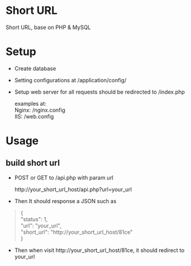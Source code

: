 Short URL
=========

Short URL, base on PHP &amp; MySQL


Setup
=========

 - Create database
 - Setting configurations at /application/config/
 - Setup web server for all requests should be redirected to /index.php
 
   examples at: <br>
   Nginx: /nginx.config <br>
   IIS: /web.config <br>
 
 Usage
=========
 
 build short url
------

 * POST or GET to /api.php with param url 
  
   http://your_short_url_host/api.php?url=your_url
  
 * Then It should response a JSON such as
 
 > { <br>
 >      "status": 1, <br>
 >      "url": "your_url", <br>
 >      "short_url": "http://your_short_url_host/81ce" <br>
 > } 

 * Then when visit http://your_short_url_host/81ce, it should redirect to your_url

